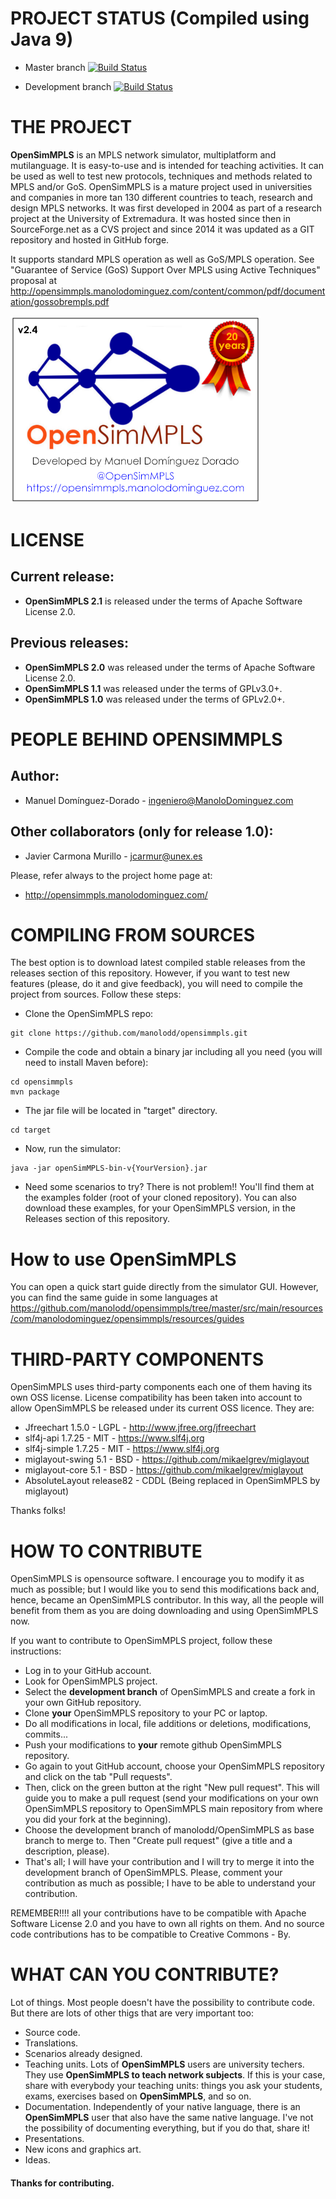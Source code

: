# PROJECT STATUS (Compiled using Java 9)

- Master branch [![Build Status](https://travis-ci.org/manolodd/opensimmpls.svg?branch=master)](https://travis-ci.org/manolodd/opensimmpls)

- Development branch [![Build Status](https://travis-ci.org/manolodd/opensimmpls.svg?branch=development)](https://travis-ci.org/manolodd/opensimmpls?branch=development)

# THE PROJECT

<b>OpenSimMPLS</b> is an MPLS network simulator, multiplatform and mutilanguage. It is easy-to-use and is intended for teaching activities. It can be used as well to test new protocols, techniques and methods related to MPLS and/or GoS. OpenSimMPLS is a mature project used in universities and companies in more tan 130 different countries to teach, research and design MPLS networks. It was first developed in 2004 as part of a research project at the University of Extremadura. It was hosted since then in SourceForge.net as a CVS project and since 2014 it was updated as a GIT repository and hosted in GitHub forge.

It supports standard MPLS operation as well as GoS/MPLS operation. See "Guarantee of Service (GoS) Support Over MPLS using Active Techniques" proposal at http://opensimmpls.manolodominguez.com/content/common/pdf/documentation/gossobrempls.pdf

![OpenSimMPLS logo](https://github.com/manolodd/opensimmpls/raw/master/src/main/resources/com/manolodominguez/opensimmpls/resources/images/splash_inicio.png)

# LICENSE

## Current release:
 
- <b>OpenSimMPLS 2.1</b> is released under the terms of Apache Software License 2.0.

## Previous releases:

- <b>OpenSimMPLS 2.0</b> was released under the terms of Apache Software License 2.0.
- <b>OpenSimMPLS 1.1</b> was released under the terms of GPLv3.0+.
- <b>OpenSimMPLS 1.0</b> was released under the terms of GPLv2.0+.

# PEOPLE BEHIND OPENSIMMPLS

## Author:
    
 - Manuel Domínguez-Dorado - <ingeniero@ManoloDominguez.com>
   
## Other collaborators (only for release 1.0):

 - Javier Carmona Murillo - <jcarmur@unex.es>
    
    
Please, refer always to the project home page at:

 - http://opensimmpls.manolodominguez.com/

# COMPILING FROM SOURCES

The best option is to download latest compiled stable releases from the releases section of this repository. However, if you want to test new features (please, do it and give feedback), you will need to compile the project from sources. Follow these steps:

 - Clone the OpenSimMPLS repo: 
```console
git clone https://github.com/manolodd/opensimmpls.git
```
 - Compile the code and obtain a binary jar including all you need (you will need to install Maven before):
```console
cd opensimmpls
mvn package
```
 - The jar file will be located in "target" directory.
```console
cd target
```
- Now, run the simulator:
```console
java -jar openSimMPLS-bin-v{YourVersion}.jar
```
- Need some scenarios to try? There is not problem!! You'll find them at the examples folder (root of your cloned repository). You can also download these examples, for your OpenSimMPLS version, in the Releases section of this repository.


# How to use OpenSimMPLS

You can open a quick start guide directly from the simulator GUI. However, you can find the same guide in some languages at https://github.com/manolodd/opensimmpls/tree/master/src/main/resources/com/manolodominguez/opensimmpls/resources/guides


# THIRD-PARTY COMPONENTS

OpenSimMPLS uses third-party components each one of them having its own OSS license. License compatibility has been taken into account to allow OpenSimMPLS be released under its current OSS licence. They are:

- Jfreechart 1.5.0 - LGPL - http://www.jfree.org/jfreechart
- slf4j-api 1.7.25 - MIT - https://www.slf4j.org
- slf4j-simple 1.7.25 - MIT - https://www.slf4j.org
- miglayout-swing 5.1 - BSD - https://github.com/mikaelgrev/miglayout
- miglayout-core 5.1 - BSD - https://github.com/mikaelgrev/miglayout
- AbsoluteLayout release82 - CDDL (Being replaced in OpenSimMPLS by miglayout)

Thanks folks!


# HOW TO CONTRIBUTE

OpenSimMPLS is opensource software. I encourage you to modify it as much as possible; but I would like you to send this modifications back and, hence, became an OpenSimMPLS contributor. In this way, all the people will benefit from them as you are doing downloading and using OpenSimMPLS now.

If you want to contribute to OpenSimMPLS project, follow these instructions:

 - Log in to your GitHub account.
 - Look for OpenSimMPLS project.
 - Select the <b>development branch</b> of OpenSimMPLS and create a fork in your own GitHub repository.
 - Clone <b>your</b> OpenSimMPLS repository to your PC or laptop.
 - Do all modifications in local, file additions or deletions, modifications, commits...
 - Push your modifications to <b>your</b> remote github OpenSimMPLS repository.
 - Go again to yout GitHub account, choose your OpenSimMPLS repository and click on the tab "Pull requests".
 - Then, click on the green button at the right "New pull request". This will guide you to make a pull request (send your modifications on your own OpenSimMPLS repository to OpenSimMPLS main repository from where you did your fork at the beginning). 
 - Choose the development branch of manolodd/OpenSimMPLS as base branch to merge to. Then "Create pull request" (give a title and a description, please).
 - That's all; I will have your contribution and I will try to merge it into the development branch of OpenSimMPLS. Please, comment your contribution as much as possible; I have to be able to understand your contribution.

REMEMBER!!!! all your contributions have to be compatible with Apache Software License 2.0 and you have to own all rights on them. And no source code contributions has to be compatible to Creative Commons - By.

# WHAT CAN YOU CONTRIBUTE?

Lot of things. Most people doesn't have the possibility to contribute code. But there are lots of other thigs that are very important too:

 - Source code.
 - Translations.
 - Scenarios already designed.
 - Teaching units. Lots of <b>OpenSimMPLS</b> users are university techers. They use <b>OpenSimMPLS to teach network subjects</b>. If this is your case, share with everybody your teaching units: things you ask your students, exams, exercises based on <b>OpenSimMPLS</b>, and so on.
 - Documentation. Independently of your native language, there is an <b>OpenSimMPLS</b> user that also have the same native language. I've not the possibility of documenting everything, but if you do that, share it!
 - Presentations.
 - New icons and graphics art.
 - Ideas.

#### Thanks for contributing.
